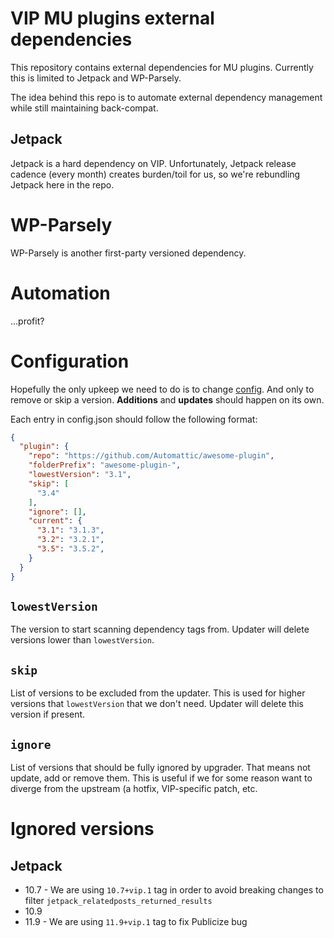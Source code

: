 # VIP MU plugins external dependencies

This repository contains external dependencies for MU plugins. Currently this is limited to Jetpack and WP-Parsely.

The idea behind this repo is to automate external dependency management while still maintaining back-compat.

## Jetpack

Jetpack is a hard dependency on VIP. Unfortunately, Jetpack release cadence (every month) creates burden/toil for us, so we're rebundling Jetpack here in the repo.

# WP-Parsely

WP-Parsely is another first-party versioned dependency.

# Automation

...profit?

# Configuration

Hopefully the only upkeep we need to do is to change [config](./config.json). And only to remove or skip a version. **Additions** and **updates** should happen on its own.

Each entry in config.json should follow the following format:

```json
{
  "plugin": {
    "repo": "https://github.com/Automattic/awesome-plugin",
    "folderPrefix": "awesome-plugin-",
    "lowestVersion": "3.1",
    "skip": [
      "3.4"
    ],
    "ignore": [],
    "current": {
      "3.1": "3.1.3",
      "3.2": "3.2.1",
      "3.5": "3.5.2",
    }
  }
}
```


## `lowestVersion`

The version to start scanning dependency tags from. Updater will delete versions lower than `lowestVersion`.

## `skip`

List of versions to be excluded from the updater. This is used for higher versions that `lowestVersion` that we don't need. Updater will delete this version if present.

## `ignore`

List of versions that should be fully ignored by upgrader. That means not update, add or remove them. This is useful if we for some reason want to diverge from the upstream (a hotfix, VIP-specific patch, etc.

# Ignored versions

## Jetpack

* 10.7 - We are using `10.7+vip.1` tag in order to avoid breaking changes to filter `jetpack_relatedposts_returned_results`
* 10.9
* 11.9 - We are using `11.9+vip.1` tag to fix Publicize bug
